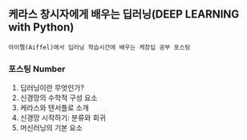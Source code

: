 ## 케라스 창시자에게 배우는 딥러닝(DEEP LEARNING with Python)

`아이펠(Aiffel)에서 딥러닝 학습시간에 배우는 케창딥 공부 포스팅`

### 포스팅 Number
1) 딥러닝이란 무엇인가?
2) 신경망의 수학적 구성 요소
3) 케라스와 텐서플로 소개
4) 신경망 시작하기: 분류와 회귀
5) 머신러닝의 기본 요소
